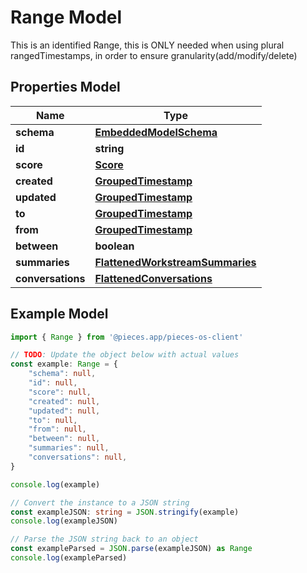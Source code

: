 
# Range Model

This is an identified Range, this is ONLY needed when using plural rangedTimestamps, in order to ensure granularity(add/modify/delete)

## Properties Model

Name | Type
------------ | -------------
**schema** | [**EmbeddedModelSchema**](EmbeddedModelSchema)
**id** | **string**
**score** | [**Score**](Score)
**created** | [**GroupedTimestamp**](GroupedTimestamp)
**updated** | [**GroupedTimestamp**](GroupedTimestamp)
**to** | [**GroupedTimestamp**](GroupedTimestamp)
**from** | [**GroupedTimestamp**](GroupedTimestamp)
**between** | **boolean**
**summaries** | [**FlattenedWorkstreamSummaries**](FlattenedWorkstreamSummaries)
**conversations** | [**FlattenedConversations**](FlattenedConversations)

## Example Model

```typescript
import { Range } from '@pieces.app/pieces-os-client'

// TODO: Update the object below with actual values
const example: Range = {
    "schema": null,
    "id": null,
    "score": null,
    "created": null,
    "updated": null,
    "to": null,
    "from": null,
    "between": null,
    "summaries": null,
    "conversations": null,
}

console.log(example)

// Convert the instance to a JSON string
const exampleJSON: string = JSON.stringify(example)
console.log(exampleJSON)

// Parse the JSON string back to an object
const exampleParsed = JSON.parse(exampleJSON) as Range
console.log(exampleParsed)
```


